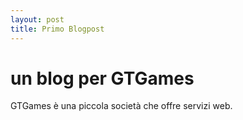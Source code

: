 ```yaml
---
layout: post
title: Primo Blogpost
---
```


# un blog per GTGames

GTGames &egrave; una piccola societ&agrave; che offre servizi web.


